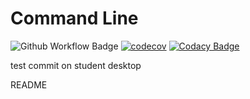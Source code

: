# Command Line

![Github Workflow Badge](https://github.com/oscar-crowe22/commandLine/actions/workflows/cmake.yml/badge.svg?event=push) [![codecov](https://codecov.io/gh/COSC345-CommandLine/commandLine/branch/main/graph/badge.svg?token=E3C333999Y)](https://codecov.io/gh/COSC345-CommandLine/commandLine) [![Codacy Badge](https://app.codacy.com/project/badge/Grade/7b3743b9fdc34a4280852c8614a1a1b1)](https://app.codacy.com/gh/COSC345-CommandLine/commandLine/dashboard?utm_source=gh&utm_medium=referral&utm_content=&utm_campaign=Badge_grade)

test commit on student desktop

README
